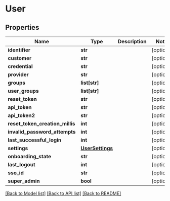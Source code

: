# User

## Properties
Name | Type | Description | Notes
------------ | ------------- | ------------- | -------------
**identifier** | **str** |  | [optional] 
**customer** | **str** |  | [optional] 
**credential** | **str** |  | [optional] 
**provider** | **str** |  | [optional] 
**groups** | **list[str]** |  | [optional] 
**user_groups** | **list[str]** |  | [optional] 
**reset_token** | **str** |  | [optional] 
**api_token** | **str** |  | [optional] 
**api_token2** | **str** |  | [optional] 
**reset_token_creation_millis** | **int** |  | [optional] 
**invalid_password_attempts** | **int** |  | [optional] 
**last_successful_login** | **int** |  | [optional] 
**settings** | [**UserSettings**](UserSettings.md) |  | [optional] 
**onboarding_state** | **str** |  | [optional] 
**last_logout** | **int** |  | [optional] 
**sso_id** | **str** |  | [optional] 
**super_admin** | **bool** |  | [optional] 

[[Back to Model list]](../README.md#documentation-for-models) [[Back to API list]](../README.md#documentation-for-api-endpoints) [[Back to README]](../README.md)


